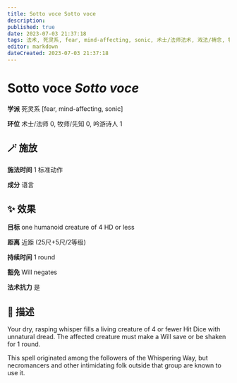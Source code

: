 ```yaml
---
title: Sotto voce Sotto voce
description: 
published: true
date: 2023-07-03 21:37:18
tags: 法术, 死灵系, fear, mind-affecting, sonic, 术士/法师法术, 戏法/祷念, 牧师/先知法术, 吟游诗人法术, 1环法术
editor: markdown
dateCreated: 2023-07-03 21:37:18
---
```


# **Sotto voce** *Sotto voce*

**学派** 死灵系 \[fear, mind-affecting, sonic\] 

**环位** 术士/法师 0, 牧师/先知 0, 吟游诗人 1

## 🪄 施放

**施法时间** 1 标准动作

**成分** 语言

## ✨ 效果 

**目标** one humanoid creature of 4 HD or less 

**距离** 近距 (25尺+5尺/2等级)  

**持续时间** 1 round 

**豁免** Will negates

**法术抗力** 是

## 📖 描述

Your dry, rasping whisper fills a living creature of 4 or fewer Hit Dice with unnatural dread. The affected creature must make a Will save or be shaken for 1 round.

This spell originated among the followers of the Whispering Way, but necromancers and other intimidating folk outside that group are known to use it.
    